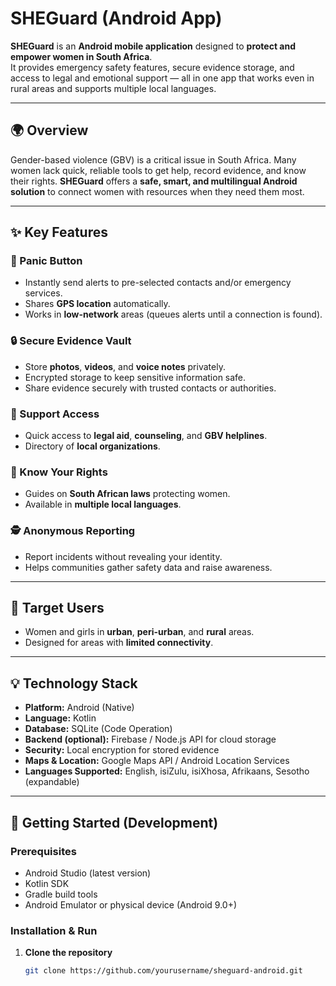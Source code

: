 # SHEGuard (Android App)

**SHEGuard** is an **Android mobile application** designed to **protect and empower women in South Africa**.  
It provides emergency safety features, secure evidence storage, and access to legal and emotional support — all in one app that works even in rural areas and supports multiple local languages.

---

## 🌍 Overview

Gender-based violence (GBV) is a critical issue in South Africa. Many women lack quick, reliable tools to get help, record evidence, and know their rights. **SHEGuard** offers a **safe, smart, and multilingual Android solution** to connect women with resources when they need them most.

---

## ✨ Key Features

### 🚨 Panic Button
- Instantly send alerts to pre-selected contacts and/or emergency services.
- Shares **GPS location** automatically.
- Works in **low-network** areas (queues alerts until a connection is found).

### 🔒 Secure Evidence Vault
- Store **photos**, **videos**, and **voice notes** privately.
- Encrypted storage to keep sensitive information safe.
- Share evidence securely with trusted contacts or authorities.

### 💬 Support Access
- Quick access to **legal aid**, **counseling**, and **GBV helplines**.
- Directory of **local organizations**.

### 📖 Know Your Rights
- Guides on **South African laws** protecting women.
- Available in **multiple local languages**.

### 🕵️ Anonymous Reporting
- Report incidents without revealing your identity.
- Helps communities gather safety data and raise awareness.

---

## 📱 Target Users
- Women and girls in **urban**, **peri-urban**, and **rural** areas.
- Designed for areas with **limited connectivity**.

---

## 💡 Technology Stack
- **Platform:** Android (Native)
- **Language:** Kotlin
- **Database:** SQLite (Code Operation)
- **Backend (optional):** Firebase / Node.js API for cloud storage
- **Security:** Local encryption for stored evidence
- **Maps & Location:** Google Maps API / Android Location Services
- **Languages Supported:** English, isiZulu, isiXhosa, Afrikaans, Sesotho (expandable)

---

## 🚀 Getting Started (Development)

### Prerequisites
- Android Studio (latest version)
- Kotlin SDK
- Gradle build tools
- Android Emulator or physical device (Android 9.0+)

### Installation & Run
1. **Clone the repository**
   ```bash
   git clone https://github.com/yourusername/sheguard-android.git
